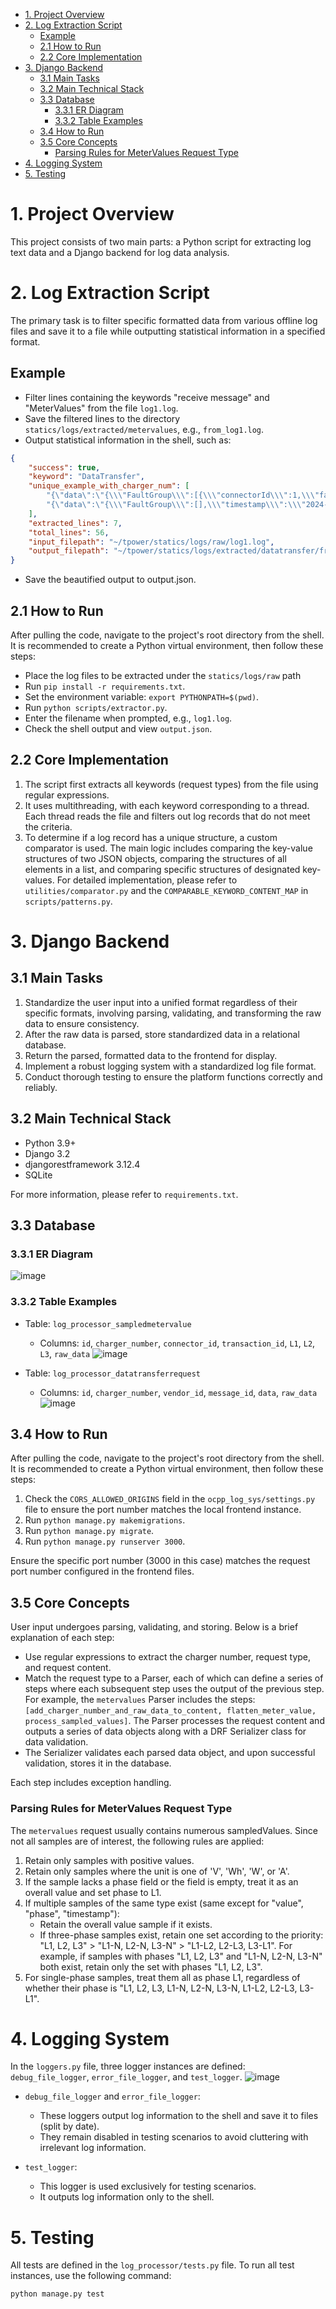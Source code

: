 <!-- toc -->

- [1. Project Overview](#1-project-overview)
- [2. Log Extraction Script](#2-log-extraction-script)
  - [Example](#example)
  - [2.1 How to Run](#21-how-to-run)
  - [2.2 Core Implementation](#22-core-implementation)
- [3. Django Backend](#3-django-backend)
  - [3.1 Main Tasks](#31-main-tasks)
  - [3.2 Main Technical Stack](#32-main-technical-stack)
  - [3.3 Database](#33-database)
    - [3.3.1 ER Diagram](#331-er-diagram)
    - [3.3.2 Table Examples](#332-table-examples)
  - [3.4 How to Run](#34-how-to-run)
  - [3.5 Core Concepts](#35-core-concepts)
    - [Parsing Rules for MeterValues Request Type](#parsing-rules-for-metervalues-request-type)
- [4. Logging System](#4-logging-system)
- [5. Testing](#5-testing)

<!-- tocstop -->

# 1. Project Overview

This project consists of two main parts: a Python script for extracting log text data and a Django backend for log data analysis.

# 2. Log Extraction Script

The primary task is to filter specific formatted data from various offline log files and save it to a file while outputting statistical information in a specified format.

## Example

- Filter lines containing the keywords "receive message" and "MeterValues" from the file `log1.log`.
- Save the filtered lines to the directory `statics/logs/extracted/metervalues`, e.g., `from_log1.log`.
- Output statistical information in the shell, such as:

```json
{
    "success": true,
    "keyword": "DataTransfer",
    "unique_example_with_charger_num": [
        "{\"data\":\"{\\\"FaultGroup\\\":[{\\\"connectorId\\\":1,\\\"fault\\\":[{\\\"Reason\\\":\\\"charging plug is not home\\\"}]},{\\\"connectorId\\\":2,\\\"fault\\\":[{\\\"Reason\\\":\\\"charging plug is not home\\\"}]}],\\\"timestamp\\\":\\\"2024-07-24T01:41:22Z\\\"}\",\"messageId\":\"chargePoridStatu\",\"vendorId\":\"CEGN\"}, Ocpp charger number: TH009",
        "{\"data\":\"{\\\"FaultGroup\\\":[],\\\"timestamp\\\":\\\"2024-07-24T01:41:49Z\\\"}\",\"messageId\":\"chargePoridStatu\",\"vendorId\":\"CEGN\"}, Ocpp charger number: TH009"
    ],
    "extracted_lines": 7,
    "total_lines": 56,
    "input_filepath": "~/tpower/statics/logs/raw/log1.log",
    "output_filepath": "~/tpower/statics/logs/extracted/datatransfer/from_log1.log"
}
```

- Save the beautified output to output.json.

## 2.1 How to Run

After pulling the code, navigate to the project's root directory from the shell. It is recommended to create a Python virtual environment, then follow these steps:

- Place the log files to be extracted under the `statics/logs/raw` path
- Run `pip install -r requirements.txt`.
- Set the environment variable: `export PYTHONPATH=$(pwd)`.
- Run `python scripts/extractor.py`.
- Enter the filename when prompted, e.g., `log1.log`.
- Check the shell output and view `output.json`.

## 2.2 Core Implementation

1. The script first extracts all keywords (request types) from the file using regular expressions.
2. It uses multithreading, with each keyword corresponding to a thread. Each thread reads the file and filters out log records that do not meet the criteria.
3. To determine if a log record has a unique structure, a custom comparator is used. The main logic includes comparing the key-value structures of two JSON objects, comparing the structures of all elements in a list, and comparing specific structures of designated key-values. For detailed implementation, please refer to `utilities/comparator.py` and the `COMPARABLE_KEYWORD_CONTENT_MAP` in `scripts/patterns.py`.

# 3. Django Backend

## 3.1 Main Tasks

1. Standardize the user input into a unified format regardless of their specific formats, involving parsing, validating, and transforming the raw data to ensure consistency.
2. After the raw data is parsed, store standardized data in a relational database.
3. Return the parsed, formatted data to the frontend for display.
4. Implement a robust logging system with a standardized log file format.
5. Conduct thorough testing to ensure the platform functions correctly and reliably.

## 3.2 Main Technical Stack

- Python 3.9+
- Django 3.2
- djangorestframework 3.12.4
- SQLite

For more information, please refer to `requirements.txt`.

## 3.3 Database

### 3.3.1 ER Diagram

![image](https://github.com/user-attachments/assets/6a4d5ad3-f748-44bc-a40b-f7851eab1afc)

### 3.3.2 Table Examples

- Table: `log_processor_sampledmetervalue`
  - Columns: `id`, `charger_number`, `connector_id`, `transaction_id`, `L1`, `L2`, `L3`, `raw_data`
    ![image](https://github.com/user-attachments/assets/036c0045-52cb-4d14-a7ec-b10d74a6a48f)

- Table: `log_processor_datatransferrequest`
  - Columns: `id`, `charger_number`, `vendor_id`, `message_id`, `data`, `raw_data`
    ![image](https://github.com/user-attachments/assets/dc672a7d-d332-430e-bed2-2ba78724da54)

## 3.4 How to Run

After pulling the code, navigate to the project's root directory from the shell. It is recommended to create a Python virtual environment, then follow these steps:

1. Check the `CORS_ALLOWED_ORIGINS` field in the `ocpp_log_sys/settings.py` file to ensure the port number matches the local frontend instance.
2. Run `python manage.py makemigrations`.
3. Run `python manage.py migrate`.
4. Run `python manage.py runserver 3000`.

Ensure the specific port number (3000 in this case) matches the request port number configured in the frontend files.

## 3.5 Core Concepts

User input undergoes parsing, validating, and storing. Below is a brief explanation of each step:

- Use regular expressions to extract the charger number, request type, and request content.
- Match the request type to a Parser, each of which can define a series of steps where each subsequent step uses the output of the previous step. For example, the `metervalues` Parser includes the steps: `[add_charger_number_and_raw_data_to_content, flatten_meter_value, process_sampled_values]`. The Parser processes the request content and outputs a series of data objects along with a DRF Serializer class for data validation.
- The Serializer validates each parsed data object, and upon successful validation, stores it in the database.

Each step includes exception handling.

### Parsing Rules for MeterValues Request Type

The `metervalues` request usually contains numerous sampledValues. Since not all samples are of interest, the following rules are applied:

1. Retain only samples with positive values.
2. Retain only samples where the unit is one of 'V', 'Wh', 'W', or 'A'.
3. If the sample lacks a phase field or the field is empty, treat it as an overall value and set phase to L1.
4. If multiple samples of the same type exist (same except for "value", "phase", "timestamp"):
    - Retain the overall value sample if it exists.
    - If three-phase samples exist, retain one set according to the priority: "L1, L2, L3" > "L1-N, L2-N, L3-N" > "L1-L2, L2-L3, L3-L1". For example, if samples with phases "L1, L2, L3" and "L1-N, L2-N, L3-N" both exist, retain only the set with phases "L1, L2, L3".
5. For single-phase samples, treat them all as phase L1, regardless of whether their phase is "L1, L2, L3, L1-N, L2-N, L3-N, L1-L2, L2-L3, L3-L1".

# 4. Logging System

In the `loggers.py` file, three logger instances are defined: `debug_file_logger`, `error_file_logger`, and `test_logger`.
![image](https://github.com/user-attachments/assets/91079961-f0e5-473a-974d-c2e49d9219c8)

- `debug_file_logger` and `error_file_logger`:
  - These loggers output log information to the shell and save it to files (split by date).
  - They remain disabled in testing scenarios to avoid cluttering with irrelevant log information.

- `test_logger`:
  - This logger is used exclusively for testing scenarios.
  - It outputs log information only to the shell.

# 5. Testing

All tests are defined in the `log_processor/tests.py` file. To run all test instances, use the following command:

```sh
python manage.py test
```
